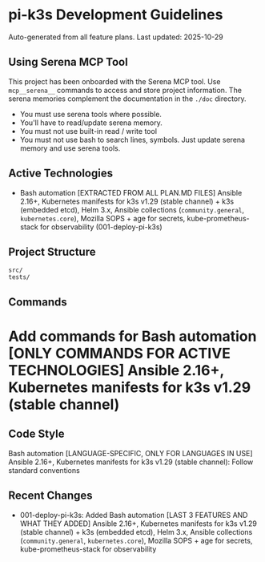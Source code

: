 # pi-k3s Development Guidelines

Auto-generated from all feature plans. Last updated: 2025-10-29

## Using Serena MCP Tool

This project has been onboarded with the Serena MCP tool. Use `mcp__serena__` commands to access and store project information. The serena memories complement the documentation in the `./doc` directory.

- You must use serena tools where possible.
- You'll have to read/update serena memory.
- You must not use built-in read / write tool
- You must not use bash to search lines, symbols. Just update serena memory and use serena tools.

## Active Technologies

- Bash automation [EXTRACTED FROM ALL PLAN.MD FILES] Ansible 2.16+, Kubernetes manifests for k3s v1.29 (stable channel) + k3s (embedded etcd), Helm 3.x, Ansible collections (`community.general`, `kubernetes.core`), Mozilla SOPS + age for secrets, kube-prometheus-stack for observability (001-deploy-pi-k3s)

## Project Structure

```text
src/
tests/
```

## Commands

# Add commands for Bash automation [ONLY COMMANDS FOR ACTIVE TECHNOLOGIES] Ansible 2.16+, Kubernetes manifests for k3s v1.29 (stable channel)

## Code Style

Bash automation [LANGUAGE-SPECIFIC, ONLY FOR LANGUAGES IN USE] Ansible 2.16+, Kubernetes manifests for k3s v1.29 (stable channel): Follow standard conventions

## Recent Changes

- 001-deploy-pi-k3s: Added Bash automation [LAST 3 FEATURES AND WHAT THEY ADDED] Ansible 2.16+, Kubernetes manifests for k3s v1.29 (stable channel) + k3s (embedded etcd), Helm 3.x, Ansible collections (`community.general`, `kubernetes.core`), Mozilla SOPS + age for secrets, kube-prometheus-stack for observability

<!-- MANUAL ADDITIONS START -->
<!-- MANUAL ADDITIONS END -->
